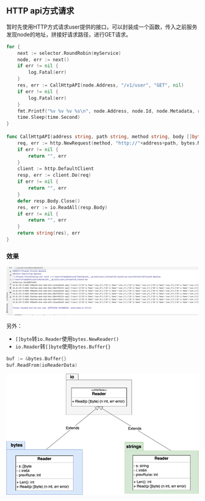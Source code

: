 ## HTTP api方式请求
暂时先使用HTTP方式请求user提供的接口，可以封装成一个函数，传入之前服务发现node的地址，拼接好请求路径，进行GET请求。
```go
for {
    next := selector.RoundRobin(myService)
    node, err := next()
    if err != nil {
        log.Fatal(err)
    }
    res, err := CallHttpAPI(node.Address, "/v1/user", "GET", nil)
    if err != nil {
        log.Fatal(err)
    }
    fmt.Printf("%v %v %v %s\n", node.Address, node.Id, node.Metadata, res)
    time.Sleep(time.Second)
}

func CallHttpAPI(address string, path string, method string, body []byte) (string, error) {
	req, err := http.NewRequest(method, "http://"+address+path, bytes.NewReader(body))
	if err != nil {
		return "", err
	}
	client := http.DefaultClient
	resp, err := client.Do(req)
	if err != nil {
		return "", err
	}
	defer resp.Body.Close()
	res, err := io.ReadAll(resp.Body)
	if err != nil {
		return "", err
	}
	return string(res), err
}
```
### 效果
![img_9.png](img_9.png)

另外：
- `[]byte`转`io.Reader`使用`bytes.NewReader()`
- `io.Reader`转`[]byte`使用`bytes.Buffer{}`
```go
buf := &bytes.Buffer{}
buf.ReadFrom(ioReaderData)
```
![img_10_1.png](img_10_1.png)